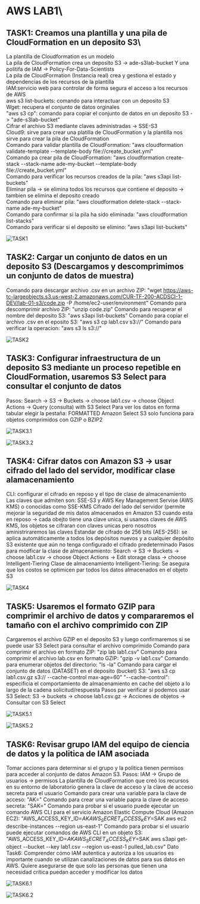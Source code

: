 # AWS LAB1\
## TASK1: Creamos una plantilla y una pila de CloudFormation en un deposito S3\
La plantilla de Cloudformation es un modelo\
La pila de CloudFormation crea un deposito S3 -> ade-s3lab-bucket Y una politifa de IAM -> Policy-For-Data-Scientists\
La pila de CloudFormation (Instancia real)  crea y gestiona el estado y dependencias de los recursos de la plantilla\
IAM:servicio web para controlar de forma segura el acceso a los recursos de AWS\
aws s3 list-buckets: comando para interactuar con un deposito S3\
Wget: recupera el conjunto de datos orginales\
"aws s3 cp": comando para copiar el conjunto de datos en un deposito S3 -> "ade-s3lab-bucket"\
Cifrar el archivo S3 mediante claves administradas -> SSE-S3\
Cloud9: sirve para crear una platilla de CloudFormation y la plantilla nos sirve para crear la pila de CloudFormation\
Comando para validar plantilla de CloudFormation: "aws cloudformation validate-template --template-body file://create_bucket.yml"\
Comando pa crear pila de CloudFormation: "aws cloudformation create-stack --stack-name ade-my-bucket  --template-body file://create_bucket.yml"\
Comando para verificar los recursos creados de la pila: "aws s3api list-buckets"\
Eliminar pila -> se elimina todos los recursos que contiene el deposito -> tambien se elimina el deposito creado\
Comando para eliminar pila: "aws cloudformation delete-stack --stack-name ade-my-bucket"\
Comando para confirmar si la pila ha sido eliminada: "aws cloudformation list-stacks"\
Comando para verificar si el deposito se elimino: "aws s3api list-buckets"

![TASK1](https://cdn.discordapp.com/attachments/1030129034593579012/1233957449221013634/image.png?ex=6636e4ed&is=6635936d&hm=b5afa3b6bb589dc94508acde7fbad0172b49fb783bf0ba5e044d0e8baab67a67&)

## TASK2: Cargar un conjunto de datos en un deposito S3 (Descargamos y descomprimimos un conjunto de datos de muestra)
Comando para descargar archivo .csv en un archivo ZIP: "wget https://aws-tc-largeobjects.s3.us-west-2.amazonaws.com/CUR-TF-200-ACDSCI-1-DEV/lab-01-s3/code.zip -P /home/ec2-user/environment"
Comando para descomprimir archivo ZIP: "unzip code.zip"
Comando para recuperar el nombre del deposito S3: "aws s3api list-buckets"
Comando para copiar el archivo .csv en el eposito S3: "aws s3 cp lab1.csv s3://<LAB-BUCKET-NAME>"
Comando para verificar la operacion: "aws s3 ls s3://<LAB-BUCKET-NAME>"

![TASK2](https://cdn.discordapp.com/attachments/1030129034593579012/1233967238319443968/image.png?ex=6636454b&is=6634f3cb&hm=6350df6359f953bfaee3e99bf4d20b4707446afdadf79ee2ee9ecb544ba225ed&)

## TASK3: Configurar infraestructura de un deposito S3 mediante un proceso repetible en CloudFormation, usaremos S3 Select para consultar el conjunto de datos
Pasos: Search -> S3 -> Buckets -> choose lab1.csv -> choose Object Actions -> Query (consulta) with S3 Select
Para ver los datos en forma tabular elegir la pestaña: FORMATTED
Amazon Select S3 solo funciona para objetos comprimidos con GZIP o BZIP2

![TASK3.1](https://cdn.discordapp.com/attachments/1030129034593579012/1233971846584598578/image.png?ex=66364996&is=6634f816&hm=8b475ed07c73a3ba1d7d8cf3b33490a30f9715f114e8cdf5cbebc233a422df85&)

![TASK3.2](https://cdn.discordapp.com/attachments/1030129034593579012/1233972063719653437/image.png?ex=663649ca&is=6634f84a&hm=e824d8c312420823a92e5ccfa28e177b6daf5887cd4263e78c191469d757b7b6&)

## TASK4: Cifrar datos con Amazon S3 -> usar cifrado del lado del servidor, modificar clase alamacenamiento
CLI: configurar el cifrado en reposo y el tipo de clase de almacenamiento
Las claves que admiten son: SSE-S3 y AWS Key Management Servise (AWS KMS) o conocidas como SSE-KMS
Cifrado del lado del servidor (permite mejorar la seguridad de mis datos almacenados en Amazon S3 cuando esta en reposo -> cada obejto tiene una clave unica, si usamos claves de AWS KMS, los objetos se cifraran con claves unicas pero nosotros aministriraremos las claves
Estandar de cifrado de 256 bits (AES-256): se aplica automáticamente a todos los depósitos nuevos y a cualquier depósito S3 existente que aún no tenga configurado el cifrado predeterminado
Pasos para modficar la clase de almacenamiento: Search -> S3 -> Buckets -> choose lab1.csv -> choose Object Actions -> Edit storage class -> choose Intelligent-Tiering
Clase de almacenamiento Intelligent-Tiering: Se asegura que los costos se optimicen par todos los datos almacenados en el objeto S3

![TASK4](https://cdn.discordapp.com/attachments/1030129034593579012/1233977259711266877/image.png?ex=66364ea0&is=6634fd20&hm=56e01b8c823098d0c0a3ce3cb984488fa42a741055d1d190103aae872d50a581&)

## TASK5: Usaremos el formato GZIP para comprimir el archivo de datos y compararemos el tamaño con el archivo comprimido con ZIP
Cargaremos el archivo GZIP en el deposito S3 y luego confirmaremos si se puede usar S3 Select para consultar el archivo comprimido
Comando para comprimir el archivo en formato ZIP: "zip lab lab1.csv"
Comando para comprimir el archivo lab.csv en formato GZIP: "gzip -v lab1.csv"
Comando para enumerar objetos del directorio: "ls -la"
Comando para cargar el conjunto de datos (DATASET) en el deposito (bucket) S3: "aws s3 cp lab1.csv.gz s3://<LAB-BUCKET-NAME> --cache-control max-age=60"
"--cache-control": especificia el comportamiento de almacenamiento en cache del objeto a lo largo de la cadena solicitud/respuesta
Pasos par verificar si podemos usar S3 Select: S3 -> buckets -> choose lab1.csv.gz -> Acciones de objetos -> Consultar con S3 Select

![TASK5.1](https://cdn.discordapp.com/attachments/1030129034593579012/1233994773526876170/image.png?ex=66365ef0&is=66350d70&hm=c8dc98adefa5861e4d1290753d919ba414cd80851ded14f728062e62fc7957da&)

![TASK5.2](https://cdn.discordapp.com/attachments/1030129034593579012/1233994773900300378/image.png?ex=66365ef0&is=66350d70&hm=41007a200b6c7f7236d55e7ca7699dfa3b629d3fe1baec8dbb4dbcc7ecb55258&)

## TASK6: Revisar grupo IAM del equipo de ciencia de datos y la politica de IAM asociada
Tomar acciones para determinar si el grupo y la politica tienen permisos para acceder al conjunto de datos Amazon S3.
Pasos: IAM -> Grupo de usuarios -> permisos
La plantilla de CloudFormation que creó los recursos en su entorno de laboratorio genera la clave de acceso y la clave de acceso secreta para el usuario
Comando para crear una variable para la clave de acceso: "AK=<ACCESS-KEY>"
Comando para crear una variable papra la clave de acceso secreta: "SAK=<SECRET-ACCESS-KEY>"
Comando para probar si el usuario puede ejecutar un comando AWS CLI para el servicio Amazon Elastic Compute Cloud (Amazon EC2): "AWS_ACCESS_KEY_ID=$AK AWS_SECRET_ACCESS_KEY=$SAK aws ec2 describe-instances --region us-east-1"
Comando para probar si el usuario puede ejecutar comandos de AWS CLI en un objeto S3: "AWS_ACCESS_KEY_ID=$AK AWS_SECRET_ACCESS_KEY=$SAK aws s3api get-object --bucket <LAB-BUCKET-NAME> --key lab1.csv --region us-east-1 pulled_lab.csv"
Dato Task6: Comprender cómo IAM autentica y autoriza a los usuarios es importante cuando se utilizan canalizaciones de datos para sus datos en AWS. Quiere asegurarse de que solo las personas que tienen una necesidad crítica puedan acceder y modificar los datos

![TASK6.1](https://cdn.discordapp.com/attachments/1030129034593579012/1234007037940338688/image.png?ex=66366a5c&is=663518dc&hm=fb14bf0a776a37826c417265d2c81ab47d6b8a06ec60467fbda65829a001b074&)

![TASK6.2](https://cdn.discordapp.com/attachments/1030129034593579012/1234007038347055124/image.png?ex=66366a5c&is=663518dc&hm=f24b8194be2283dcd96135b3778d6532b8f43dbfe5aad861b2b65c9fbe96be56&)
